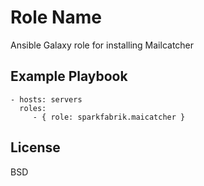 Role Name
=========

Ansible Galaxy role for installing Mailcatcher

Example Playbook
----------------

    - hosts: servers
      roles:
         - { role: sparkfabrik.maicatcher }

License
-------

BSD
